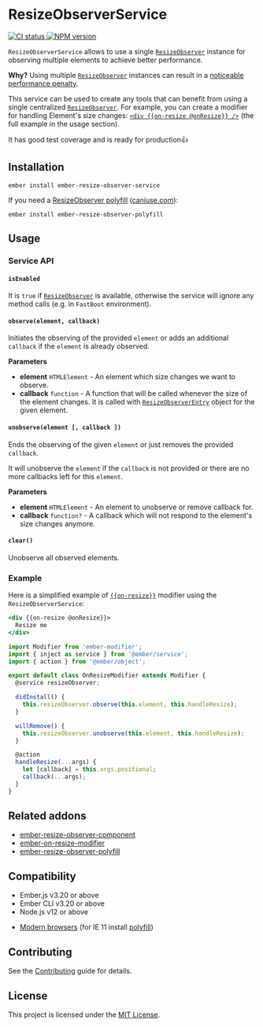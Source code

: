 # ResizeObserverService

<p>
  <a href="https://github.com/PrecisionNutrition/ember-resize-observer-service/actions?query=workflow%3ACI" target="_blank" rel="noopener noreferrer">
    <img src="https://github.com/PrecisionNutrition/ember-resize-observer-service/workflows/CI/badge.svg" alt="CI status">
  </a>

  <a href="https://www.npmjs.com/package/ember-resize-observer-service" target="_blank" rel="noopener noreferrer">
    <img src="https://img.shields.io/npm/v/ember-resize-observer-service?color=informational" alt="NPM version" />
  </a>
</p>

`ResizeObserverService` allows to use a single [`ResizeObserver`][resize-observer] instance for observing multiple elements to achieve better performance.

**Why?** Using multiple [`ResizeObserver`][resize-observer] instances can result in a [noticeable performance penalty][performance-penalty].

This service can be used to create any tools that can benefit from using a single centralized [`ResizeObserver`][resize-observer]. For example, you can create a modifier for handling Element's size changes: [`<div {{on-resize @onResize}} />`][on-resize-modifier] (the full example in the usage section).

It has good test coverage and is ready for production👍

## Installation

```
ember install ember-resize-observer-service
```

If you need a [ResizeObserver polyfill][resize-observer-polyfill] ([caniuse.com][caniuse]):

```
ember install ember-resize-observer-polyfill
```

## Usage

### Service API

#### `isEnabled`

It is `true` if [`ResizeObserver`][resize-observer] is available, otherwise the service will ignore any method calls (e.g. in `FastBoot` environment).

#### `observe(element, callback)`

Initiates the observing of the provided `element` or adds an additional `callback` if the `element` is already observed.

**Parameters**

- **element** `HTMLElement` - An element which size changes we want to observe.
- **callback** `function` - A function that will be called whenever the size of the element changes. It is called with [`ResizeObserverEntry`][resize-observer-entry] object for the given element.

#### `unobserve(element [, callback ])`

Ends the observing of the given `element` or just removes the provided `callback`.

It will unobserve the `element` if the `callback` is not provided or there are no more callbacks left for this `element`.

**Parameters**

- **element** `HTMLElement` - An element to unobserve or remove callback for.
- **callback** `function?` - A callback which will not respond to the element's size changes anymore.

#### `clear()`

Unobserve all observed elements.

### Example

Here is a simplified example of [`{{on-resize}}`][on-resize-modifier] modifier using the `ResizeObserverService`:

```hbs
<div {{on-resize @onResize}}>
  Resize me
</div>
```

```js
import Modifier from 'ember-modifier';
import { inject as service } from '@ember/service';
import { action } from '@ember/object';

export default class OnResizeModifier extends Modifier {
  @service resizeObserver;

  didInstall() {
    this.resizeObserver.observe(this.element, this.handleResize);
  }

  willRemove() {
    this.resizeObserver.unobserve(this.element, this.handleResize);
  }

  @action
  handleResize(...args) {
    let [callback] = this.args.positional;
    callback(...args);
  }
}
```

## Related addons

- [ember-resize-observer-component][resize-observer-component]
- [ember-on-resize-modifier][on-resize-modifier]
- [ember-resize-observer-polyfill][resize-observer-polyfill]

## Compatibility

* Ember.js v3.20 or above
* Ember CLI v3.20 or above
* Node.js v12 or above
- [Modern browsers][caniuse] (for IE 11 install [polyfill][resize-observer-polyfill])

## Contributing

See the [Contributing](CONTRIBUTING.md) guide for details.

## License

This project is licensed under the [MIT License](LICENSE.md).

[resize-observer]: https://developer.mozilla.org/en-US/docs/Web/API/ResizeObserver
[resize-observer-entry]: https://developer.mozilla.org/en-US/docs/Web/API/ResizeObserverEntry
[performance-penalty]: https://groups.google.com/a/chromium.org/forum/#!msg/blink-dev/z6ienONUb5A/F5-VcUZtBAAJ
[caniuse]: https://caniuse.com/#feat=resizeobserver
[resize-observer-component]: https://github.com/PrecisionNutrition/ember-resize-kitchen-sink/tree/main/packages/ember-resize-observer-component
[on-resize-modifier]: https://github.com/PrecisionNutrition/ember-resize-kitchen-sink/tree/main/packages/ember-on-resize-modifier
[resize-observer-polyfill]: https://github.com/PrecisionNutrition/ember-resize-observer-polyfill
